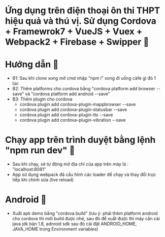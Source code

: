 # Ứng dụng trên điện thoại ôn thi THPT hiệu quả và thú vị. Sử dụng Cordova + Framewrok7 + VueJS + Vuex + Webpack2 + Firebase + Swipper :tada:

# Hướng dẫn :tada:
- B1: Sau khi clone xong mở cmd nhập "npm i" xong đi uống càfe gì đó 1 lúc 
- B2: Thêm platforms cho cordova bằng "cordova platform add browser --save" và "cordova platform add android --save" 
- B3: Thêm plugin cho cordova
    + cordova plugin add cordova-plugin-inappbrowser --save
    + cordova plugin add cordova-plugin-statusbar --save
    + cordova plugin add cordova-plugin-tts --save
    + cordova plugin add cordova-plugin-vibration --save

# Chạy app trên trình duyệt bằng lệnh "npm run dev" :tada:
- Sau khi chạy, sẽ tự động mở địa chỉ của app trên máy là : "localhost:8081"
- App sử dụng webpack đã cấu hình các loader để chạy và thay đổi trực tiếp khi chỉnh sửa (live reload)

# Android :tada:
- Xuất apk demo bằng "cordova build" (lưu ý: phải thêm platform android cho cordova thì mới build được nhé, sau đó để xuất được thì máy cần cài java jdk bản 1.8, adnroid sdk sau đó cài đặt ANDROID_HOME, JAVA_HOME trong Environment variables)

